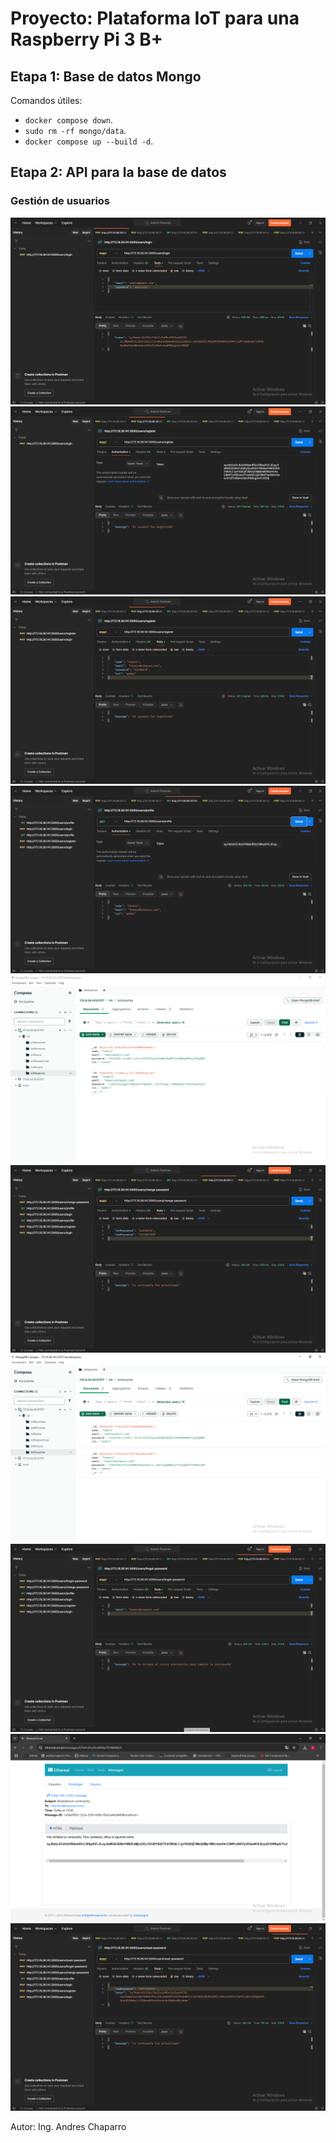 # Proyecto: Plataforma IoT para una Raspberry Pi 3 B+

## Etapa 1: Base de datos Mongo

Comandos útiles:

- `docker compose down`.
- `sudo rm -rf mongo/data`.
- `docker compose up --build -d`.

## Etapa 2: API para la base de datos

### Gestión de usuarios

!["Login"](./images/etapa2/1-login.png)
!["JwT"](./images/etapa2/2-jwt.png)
!["Register"](./images/etapa2/3-register.png)
!["Profile"](./images/etapa2/4-profile.png)
!["MongoDB Compass Antes"](./images/etapa2/5-mongodb-compass-antes.png)
!["Change Password"](./images/etapa2/6-change-password.png)
!["MongoDB Compass después](./images/etapa2/7-mongodb-compass-despues.png)
!["Forgot Password"](./images/etapa2/8-forgot-password.png)
!["Ethereal Mail"](./images/etapa2/9-ethereal-mail.png)
!["Reset Password"](./images/etapa2/10-reset-password.png)

Autor: Ing. Andres Chaparro

